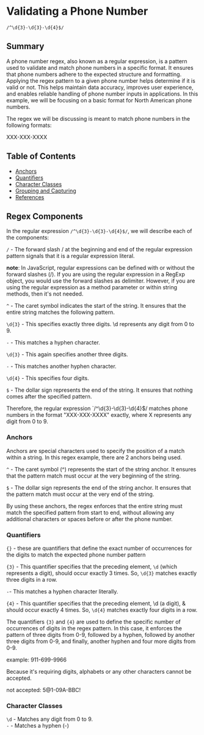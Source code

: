 # Validating a Phone Number

`/^\d{3}-\d{3}-\d{4}$/`

## Summary

A phone number regex, also known as a regular expression, is a pattern used to validate and match phone numbers in a specific format. It ensures that phone numbers adhere to the expected structure and formatting. Applying the regex pattern to a given phone number helps determine if it is valid or not. This helps maintain data accuracy, improves user experience, and enables reliable handling of phone number inputs in applications. In this example, we will be focusing on a basic format for North American phone numbers.

The regex we will be discussing is meant to match phone numbers in the following formats:

XXX-XXX-XXXX

## Table of Contents

- [Anchors](#anchors)
- [Quantifiers](#quantifiers)
- [Character Classes](#character-classes)
- [Grouping and Capturing](#grouping-and-capturing)
- [References](#references)


## Regex Components

In the regular expression `/^\d{3}-\d{3}-\d{4}$/`, we will describe each of the components:

`/` - The forward slash / at the beginning and end of the regular expression pattern signals that it is a regular expression literal. 

   <strong>note</strong>: In JavaScript, regular expressions can be defined with or without the forward slashes (/).
If you are using the regular expression in a RegExp object, you would use the forward slashes as delimiter. However, if you are using the regular expression as a method parameter or within string methods, then it's not needed.

`^` - The caret symbol indicates the start of the string. It ensures that the entire string matches the following pattern.

`\d{3}` - This specifies exactly three digits. \d represents any digit from 0 to 9.

`-` - This matches a hyphen character.

`\d{3}` - This again specifies another three digits.

`-` - This matches another hyphen character.

`\d{4}` - This specifies four digits.

`$` - The dollar sign represents the end of the string. It ensures that nothing comes after the specified pattern.

Therefore, the regular expression `/^\d{3}-\d{3}-\d{4}$/ matches phone numbers in the format "XXX-XXX-XXXX" exactly, where X represents any digit from 0 to 9.

### Anchors

Anchors are special characters used to specify the position of a match within a string. In this regex example, there are 2 anchors being used.

`^` - The caret symbol (^) represents the start of the string anchor. It ensures that the pattern match must occur at the very beginning of the string.

`$` - The dollar sign represents the end of the string anchor. It ensures that the pattern match must occur at the very end of the string.

By using these anchors, the regex enforces that the entire string must match the specified pattern from start to end, without allowing any additional characters or spaces before or after the phone number.

### Quantifiers

`{}` - these are quantifiers that define the exact number of occurrences for the digits to match the expected phone number pattern  

`{3}` - This quantifier specifies that the preceding element, `\d` (which represents a digit), should occur exactly 3 times. So, `\d{3}` matches exactly three digits in a row.

`-`- This matches a hyphen character literally.

`{4}` - This quantifier specifies that the preceding element, \d (a digit), & should occur exactly 4 times. So, `\d{4}` matches exactly four digits in a row.

The quantifiers `{3}` and `{4}` are used to define the specific number of occurrences of digits in the regex pattern. In this case, it enforces the pattern of three digits from 0-9, followed by a hyphen, followed by another three digits from 0-9, and finally, another hyphen and four more digits from 0-9. 

example: 911-699-9966

Because it's requiring digits, alphabets or any other characters cannot be accepted.

not accepted: 5@1-09A-BBC!


### Character Classes

`\d` - Matches any digit from 0 to 9. <br>
`-` - Matches a hyphen (-)
